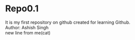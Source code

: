 # Repo0.1
It is my first repository on github created for learning Github.
<Br>Author: Ashish Singh
<br>new line from me(cat)
